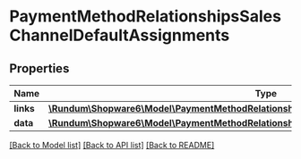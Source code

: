 # PaymentMethodRelationshipsSalesChannelDefaultAssignments

## Properties
Name | Type | Description | Notes
------------ | ------------- | ------------- | -------------
**links** | [**\Rundum\Shopware6\Model\PaymentMethodRelationshipsSalesChannelDefaultAssignmentsLinks**](PaymentMethodRelationshipsSalesChannelDefaultAssignmentsLinks.md) |  | [optional] 
**data** | [**\Rundum\Shopware6\Model\PaymentMethodRelationshipsSalesChannelDefaultAssignmentsData[]**](PaymentMethodRelationshipsSalesChannelDefaultAssignmentsData.md) |  | [optional] 

[[Back to Model list]](../../README.md#documentation-for-models) [[Back to API list]](../../README.md#documentation-for-api-endpoints) [[Back to README]](../../README.md)

